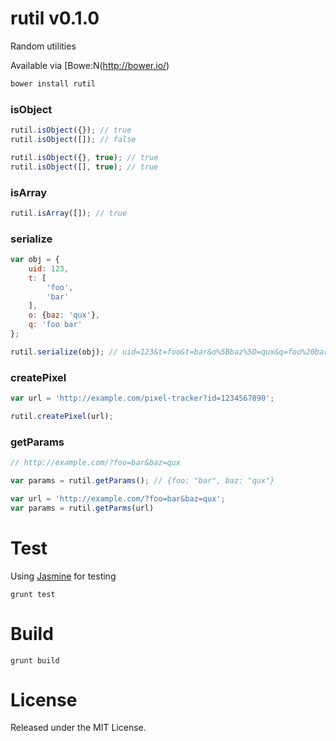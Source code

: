 # rutil v0.1.0

Random utilities

Available via [Bowe:N(http://bower.io/)

```bash
bower install rutil
```

### isObject

```javascript
rutil.isObject({}); // true
rutil.isObject([]); // false

rutil.isObject({}, true); // true
rutil.isObject([], true); // true
```

### isArray

```javascript
rutil.isArray([]); // true
```

### serialize

```javascript
var obj = {
	uid: 123,
	t: [
		'foo',
		'bar'	
	],
	o: {baz: 'qux'},
	q: 'foo bar'	
};

rutil.serialize(obj); // uid=123&t=foo&t=bar&o%5Bbaz%5D=qux&q=foo%20bar
```

### createPixel
	
```javascript
var url = 'http://example.com/pixel-tracker?id=1234567890';

rutil.createPixel(url);
```

### getParams
	
```javascript
// http://example.com/?foo=bar&baz=qux

var params = rutil.getParams(); // {foo: "bar", baz: "qux"} 

var url = 'http://example.com/?foo=bar&baz=qux';
var params = rutil.getParms(url)
```

# Test

Using [Jasmine](http://pivotal.github.io/jasmine/) for testing

```
grunt test
```

# Build

```
grunt build
```

# License

Released under the MIT License.
